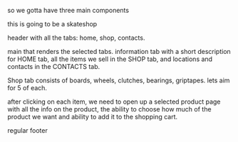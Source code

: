 so we gotta have three main components

this is going to be a skateshop

header with all the tabs: home, shop, contacts.

main that renders the selected tabs. information tab with a short description for HOME tab, all the items we sell in the SHOP tab, and locations and contacts in the CONTACTS tab.



Shop tab consists of boards, wheels, clutches, bearings, griptapes. lets aim for 5 of each.

after clicking on each item, we need to open up a selected product page with all the info on the product, the ability to choose how much of the product we want and ability to add it to the shopping cart.


regular footer


